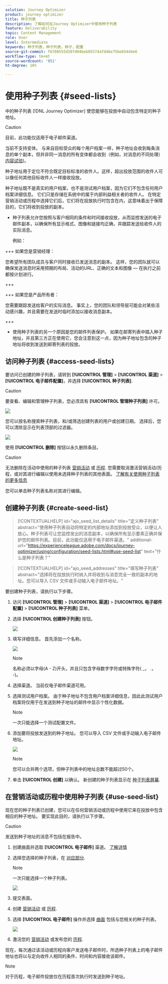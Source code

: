 ```yaml
---
solution: Journey Optimizer
product: journey optimizer
title: 种子列表
description: 了解如何在Journey Optimizer中使用种子列表
feature: Deliverability
topic: Content Management
role: User
level: Intermediate
keywords: 种子列表，种子列表，种子，配置
source-git-commit: f6708555d20fd04beb85574afd46e75be654d4e6
workflow-type: tm+mt
source-wordcount: '951'
ht-degree: 16%

---
```


# 使用种子列表 {#seed-lists}

中的种子列表 [!DNL Journey Optimizer] 使您能够在投放中自动包含特定的种子地址。

>[!CAUTION]
>
>目前，此功能仅适用于电子邮件渠道。
>
>当前不支持变体。 与来自目标受众的每个用户档案一样，种子地址会收到每条消息的单个副本，但并非同一消息的所有变体都会收到（例如，对消息的不同处理） [内容试验](../campaigns/get-started-experiment.md))。

种子地址用于定位不符合既定目标标准的收件人。这样，超出投放范围的收件人可以像任何其他目标收件人一样接收投放。

种子地址既不是真实的用户档案，也不是测试用户档案，因为它们不包含任何用户档案详细信息。 它们只是存储在系统中的属于内部利益相关者的收件人。 在特定营销活动或历程中选择它们后，它们将在投放执行时包含在内，这意味着出于保障目的，它们将收到投放的副本。

* 种子列表允许您按照与客户相同的条件和时间接收投放，从而监控发送的电子邮件副本，以确保所有显示格式、图像和链接均正确，并跟踪发送给收件人的实际消息。

  例如：

+++ 如果您是营销经理：

  您希望所有团队成员与客户同时接收已发送消息的副本。 这样，您的团队就可以确保发送消息时采用预期的布局、活动的URL、正确的文本和图像 — 在执行之前都按计划进行。

+++

+++ 如果您是产品所有者：

  您需要跟踪发送给客户的实际消息。 事实上，您的团队和领导层可能会对某些活动感兴趣，并且需要在发送时临时添加以接收消息副本。

+++

* 使用种子列表的另一个原因是您的邮件列表保护。 如果在邮寄列表中插入种子地址，并且第三方正在使用它，您会注意到这一点，因为种子地址包含的种子地址将收到发送到邮寄列表的投放。

## 访问种子列表 {#access-seed-lists}

要访问已创建的种子列表，请转到 **[!UICONTROL 管理]** > **[!UICONTROL 渠道]** > **[!UICONTROL 电子邮件配置]**，并选择 **[!UICONTROL 种子列表]**.

<!--
>[!CAUTION]
>
>Permissions to view, export and manage the seed lists are restricted to [Journey Administrators](../administration/ootb-product-profiles.md#journey-administrator). Learn more on managing [!DNL Journey Optimizer] users' access rights in [this section](../administration/permissions-overview.md).-->

>[!CAUTION]
>
>要查看、编辑和管理种子列表，您必须具有 **[!UICONTROL 管理种子列表]** 许可。

![](assets/seed-list-access.png)

您可以按名称搜索种子列表，和/或筛选创建列表的用户或创建日期。 选择后，您可以清除显示在列表顶部的过滤器。

![](assets/seed-list-filtering.png)

使用 **[!UICONTROL 删除]** 按钮以永久删除条目。

>[!CAUTION]
>
>无法删除在活动中使用的种子列表 [营销活动](../campaigns/review-activate-campaign.md) 或 [历程](../building-journeys/publishing-the-journey.md). 您需要取消激活营销活动/历程，或对其进行编辑以使用未选择种子列表的其他表面。 [了解有关使用种子列表的更多信息](#use-seed-list)

您可以单击种子列表名称对其进行编辑。 <!--Use the **[!UICONTROL Edit]** button to edit a seed list.-->

## 创建种子列表 {#create-seed-list}

>[!CONTEXTUALHELP]
>id="ajo_seed_list_details"
>title="定义种子列表"
>abstract="使用种子列表自动将特定的内部地址添加到投放受众，以便让人放心。种子列表可让您监控发出的消息副本，以确保所有显示要素正确并保护您的邮件列表。目前，此功能仅适用于电子邮件渠道。"
>additional-url="https://experienceleague.adobe.com/docs/journey-optimizer/using/configuration/seed-lists.html#use-seed-list" text="什么是种子列表？"

>[!CONTEXTUALHELP]
>id="ajo_seed_addresses"
>title="填写种子列表"
>abstract="选择将在投放执行时纳入并将收到与消息完全一致的副本的地址。您可以导入 CSV 文件或手动输入电子邮件地址。"

要创建种子列表，请执行以下步骤。

1. 访问 **[!UICONTROL 管理]** > **[!UICONTROL 渠道]** > **[!UICONTROL 电子邮件配置]** > **[!UICONTROL 种子列表]** 菜单。

1. 选择 **[!UICONTROL 创建种子列表]** 按钮。

   ![](assets/seed-list-create-button.png)

1. 填写详细信息。 首先添加一个名称。

   ![](assets/seed-list-details.png)

   >[!NOTE]
   >
   >名称必须以字母(A - Z)开头，并且只包含字母数字字符或特殊字符( _， .， -)。

1. 选择渠道。 当前仅电子邮件渠道可用。

1. 选择测试用户档案。 由于种子地址不包含用户档案详细信息，因此此测试用户档案将仅用于在发送到种子地址的邮件中显示个性化数据。

   >[!NOTE]
   >
   >一次只能选择一个测试配置文件。

1. 添加要将投放发送到的种子地址。 您可以导入 CSV 文件或手动输入电子邮件地址。

   ![](assets/seed-list-email-addresses.png)

   >[!NOTE]
   >
   >您可以合并两个选项，但种子列表中的地址总数不能超过50个。

1. 单击 **[!UICONTROL 创建]** 以确认。 新创建的种子列表显示在 [种子列表屏幕](#access-seed-lists).

## 在营销活动或历程中使用种子列表 {#use-seed-list}

现在您的种子列表已创建，您可以在任何营销活动或历程中使用它来在投放中包含相应的种子地址。 要实现此目的，请执行以下步骤。

>[!CAUTION]
>
>发送到种子地址的消息不包括在报告中。

1. 创建曲面并选取 **[!UICONTROL 电子邮件]** 渠道。 [了解详情](../email/email-settings.md)

1. 选择您选择的种子列表，在 [对应部分](../email/email-settings.md#seed-list).

   >[!NOTE]
   >
   >一次只能选择一个种子列表。

   ![](assets/seed-list-surface.png)

1. 提交表面。

1. 创建 [营销活动](../campaigns/create-campaign.md) 或 [历程](../building-journeys/journey-gs.md).

1. 选择 **[!UICONTROL 电子邮件]** 操作并选择 [曲面](channel-surfaces.md) 包括与您相关的种子列表。

   ![](assets/seed-list-campaign-email.png)

1. 激活您的 [营销活动](../campaigns/review-activate-campaign.md) 或发布您的 [历程](../building-journeys/publishing-the-journey.md).

现在，每次通过该活动或历程向客户发送电子邮件时，所选种子列表上的电子邮件地址也将以与定向收件人相同的条件、时间和内容接收该邮件。

>[!NOTE]
>
>对于历程，电子邮件投放仅在历程首次执行时发送到种子地址。

